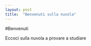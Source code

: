 ```yaml
---
layout: post
title:  "Benvenuti sulla nuvola"
---
```


#Benvenuti

Eccoci sulla nuvola a provare a studiare
